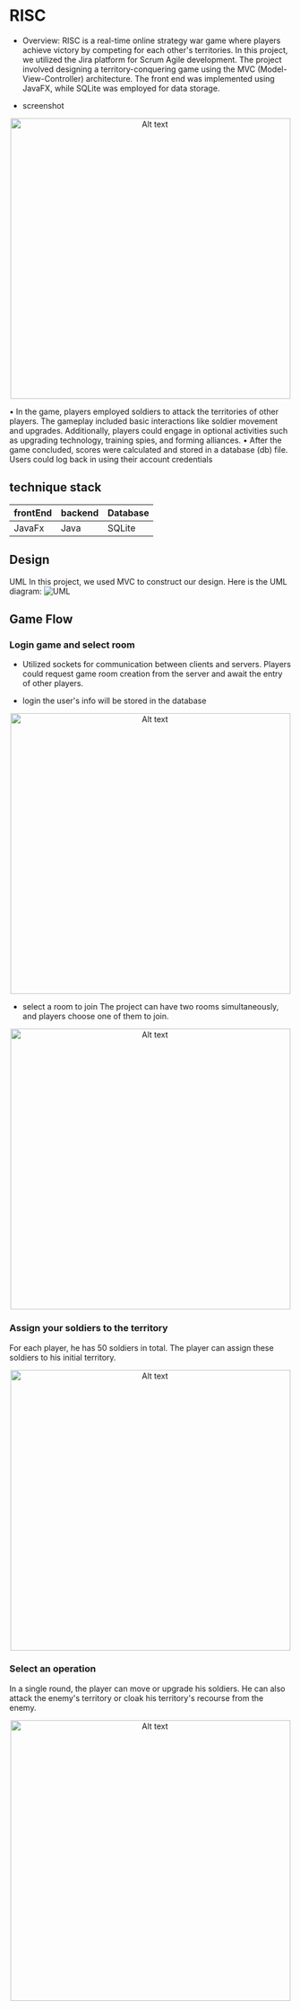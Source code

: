 # RISC

- Overview: RISC is a real-time online strategy war game where players achieve victory by competing for each other's territories. In this project, we utilized the Jira platform for Scrum Agile development. The project involved designing a territory-conquering game using the MVC (Model-View-Controller) architecture. The front end was implemented using JavaFX, while SQLite was employed for data storage.

- screenshot
<div align="center">
<img src="/image/screenshot.png" alt="Alt text" width="500"/>
</div>


• In the game, players employed soldiers to attack the territories of other players. The gameplay included basic interactions 
like soldier movement and upgrades. Additionally, players could engage in optional activities such as upgrading 
technology, training spies, and forming alliances.
• After the game concluded, scores were calculated and stored in a database (db) file. Users could log back in using their 
account credentials






## technique stack

| frontEnd | backend | Database | 
| -------- | -------| ---------- |
| JavaFx | Java | SQLite |


## Design
UML
In this project, we used MVC to construct our design. Here is the UML diagram:
![UML](image/651UML.png)

## Game Flow

### Login game and select room
- Utilized sockets for communication between clients and servers. Players could request game room creation from the 
server and await the entry of other players.

- login
the user's info will be stored in the database
<div align="center">
    <img src="/image/login.png" alt="Alt text" width="500"/>
</div>

- select a room to join
The project can have two rooms simultaneously, and players choose one of them to join.
<div align="center">
<img src="/image/selectroom.png" alt="Alt text" width="500"/>
</div>

### Assign your soldiers to the territory
For each player, he has 50 soldiers in total. The player can assign these soldiers to his initial territory.
<div align="center">
<img src="/image/assignmentsoldiers.png" alt="Alt text" width="500"/>
</div>


### Select an operation
In a single round, the player can move or upgrade his soldiers. He can also attack the enemy's territory or cloak his territory's recourse from the enemy.
<div align="center">
<img src="/image/operationpage.png" alt="Alt text" width="500"/>
</div>


